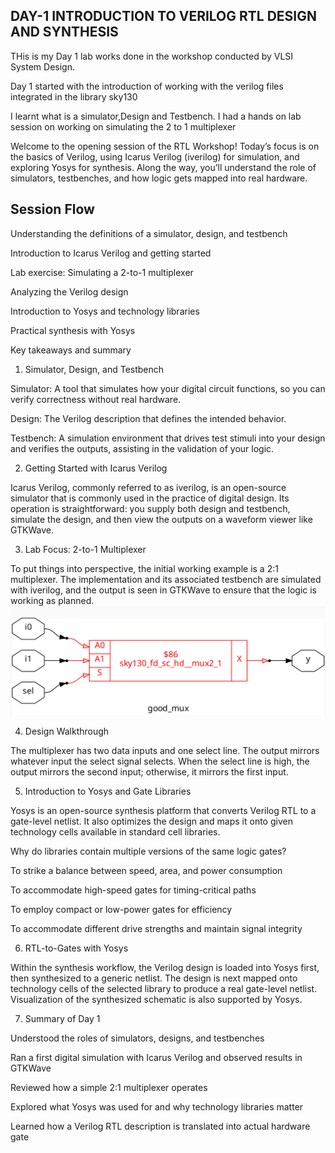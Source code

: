## DAY-1 INTRODUCTION TO VERILOG RTL DESIGN AND SYNTHESIS
THis is my Day 1 lab works done in the workshop conducted by VLSI System Design. 

Day 1 started with the introduction of working with the verilog files integrated in the library sky130

I learnt what is a simulator,Design and Testbench. I had a hands on lab session on working on simulating the 2 to 1 multiplexer

Welcome to the opening session of the RTL Workshop!
Today’s focus is on the basics of Verilog, using Icarus Verilog (iverilog) for simulation, and exploring Yosys for synthesis. Along the way, you’ll understand the role of simulators, testbenches, and how logic gets mapped into real hardware.

## Session Flow

Understanding the definitions of a simulator, design, and testbench

Introduction to Icarus Verilog and getting started

Lab exercise: Simulating a 2-to-1 multiplexer

Analyzing the Verilog design

Introduction to Yosys and technology libraries

Practical synthesis with Yosys

Key takeaways and summary

1. Simulator, Design, and Testbench

Simulator: A tool that simulates how your digital circuit functions, so you can verify correctness without real hardware.

Design: The Verilog description that defines the intended behavior.

Testbench: A simulation environment that drives test stimuli into your design and verifies the outputs, assisting in the validation of your logic.

2. Getting Started with Icarus Verilog

Icarus Verilog, commonly referred to as iverilog, is an open-source simulator that is commonly used in the practice of digital design. Its operation is straightforward: you supply both design and testbench, simulate the design, and then view the outputs on a waveform viewer like GTKWave.

3. Lab Focus: 2-to-1 Multiplexer

To put things into perspective, the initial working example is a 2:1 multiplexer. The implementation and its associated testbench are simulated with iverilog, and the output is seen in GTKWave to ensure that the logic is working as planned.
![good_mux](day1/good_mux.jpg)


4. Design Walkthrough

The multiplexer has two data inputs and one select line. The output mirrors whatever input the select signal selects. When the select line is high, the output mirrors the second input; otherwise, it mirrors the first input.

5. Introduction to Yosys and Gate Libraries

Yosys is an open-source synthesis platform that converts Verilog RTL to a gate-level netlist. It also optimizes the design and maps it onto given technology cells available in standard cell libraries.

Why do libraries contain multiple versions of the same logic gates?

To strike a balance between speed, area, and power consumption

To accommodate high-speed gates for timing-critical paths

To employ compact or low-power gates for efficiency

To accommodate different drive strengths and maintain signal integrity

6. RTL-to-Gates with Yosys

Within the synthesis workflow, the Verilog design is loaded into Yosys first, then synthesized to a generic netlist. The design is next mapped onto technology cells of the selected library to produce a real gate-level netlist. Visualization of the synthesized schematic is also supported by Yosys.

7. Summary of Day 1

Understood the roles of simulators, designs, and testbenches

Ran a first digital simulation with Icarus Verilog and observed results in GTKWave

Reviewed how a simple 2:1 multiplexer operates

Explored what Yosys was used for and why technology libraries matter

Learned how a Verilog RTL description is translated into actual hardware gate

